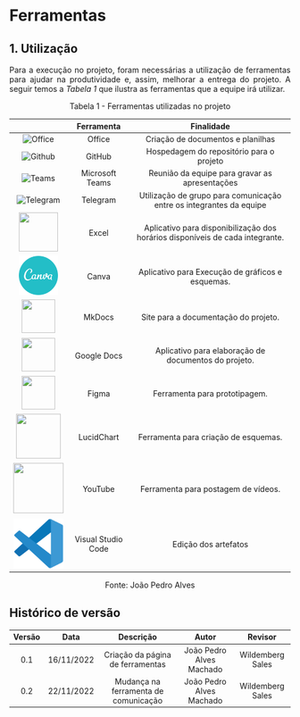 # Ferramentas

## 1. Utilização

<p style="text-align: justify;"> Para a execução no projeto, foram necessárias a utilização de ferramentas para ajudar na produtividade e, assim, melhorar a entrega do projeto. A seguir temos a <i>Tabela 1</i> que ilustra as ferramentas que a equipe irá utilizar.
</p>

<figcaption align="center">Tabela 1 -  Ferramentas utilizadas no projeto</figcaption>

| | Ferramenta | Finalidade |
| :------: | :----------: | :---------------------------------------------------: |
| <img src="https://user-images.githubusercontent.com/49570180/152993556-2a4bb75e-4c34-4da5-929a-ef3b006370e4.png" width="80" title="Office">| Office | Criação de documentos e planilhas |
| <img src="https://user-images.githubusercontent.com/49570180/152992872-979c7996-a495-410e-bdc9-71509b246191.png" width="250" title="Github">| GitHub | Hospedagem do repositório para o projeto |
| <img src="https://user-images.githubusercontent.com/49570180/152992930-c5d81a68-9079-4aa7-8ae0-5d396bb4f7b3.png" width="250" title="Teams">| Microsoft Teams | Reunião da equipe para gravar as apresentações |
| <img src="https://user-images.githubusercontent.com/49933115/139837223-bf23d3a9-4638-4e17-994a-ac8678d5f517.png" width="100" title="Telegram">| Telegram | Utilização de grupo para comunicação entre os integrantes da equipe |
|<img src="https://user-images.githubusercontent.com/71900095/189494621-28704ee5-61c6-45b5-87b1-bb5ffa2d7301.png" height= 70 width=70> | Excel| Aplicativo para disponibilização dos horários disponíveis de cada integrante. |
|<img src="https://raw.githubusercontent.com/Interacao-Humano-Computador/2022.1-Millenium-Papelaria/master/docs/images/ferramentas/canva.svg" height= 70 width=70> | Canva| Aplicativo para Execução de gráficos e esquemas. |
|<img src="https://user-images.githubusercontent.com/54439337/178488789-69ddaafc-2d25-4d76-b780-3a90bda82ee6.png" height= 60 width=60> | MkDocs| Site para a documentação do projeto. |
|<img src="https://play-lh.googleusercontent.com/emmbClh_hm0WpWZqJ0X59B8Pz1mKoB9HVLkYMktxhGE6_-30SdGoa-BmYW73RJ8MGZQ" height= 60 width=60> | Google Docs| Aplicativo para elaboração de documentos do projeto. |
|<img src="https://assets.asana.biz/transform/ba9b63a3-f255-4088-b5fe-14ab4628f50b/logo-app-figma" height= 60 width=60> | Figma | Ferramenta para prototipagem. |
|<img src="https://play-lh.googleusercontent.com/o4vT3StM8rw3Hn15GMtLjuTA6VUWt6jxDvV4d5ahKj9E9nGaLut06tM83NESuTBr-t0=w240-h480-rw" height= 80 width=80> | LucidChart | Ferramenta para criação de esquemas. |
|<img src="https://www.youtube.com/img/desktop/yt_1200.png" height= 90 width=90> | YouTube | Ferramenta para postagem de vídeos. |
|<img src="https://raw.githubusercontent.com/Interacao-Humano-Computador/2022.1-Millenium-Papelaria/15adf26be163cb9b95a5d6cbaee79fc034a506ab/docs/images/ferramentas/vscode.svg" height= 90 width=90> | Visual Studio Code | Edição dos artefatos |


<figcaption align="center">Fonte: João Pedro Alves</figcaption>

## Histórico de versão

| Versão | Data       | Descrição                                           | Autor        | Revisor |
| :------: | :----------: | :---------------------------------------------------: | :------------: | :--------:|
| 0.1    | 16/11/2022 | Criação da página de ferramentas | João Pedro Alves Machado | Wildemberg Sales|
| 0.2    | 22/11/2022 | Mudança na ferramenta de comunicação | João Pedro Alves Machado | Wildemberg Sales|


